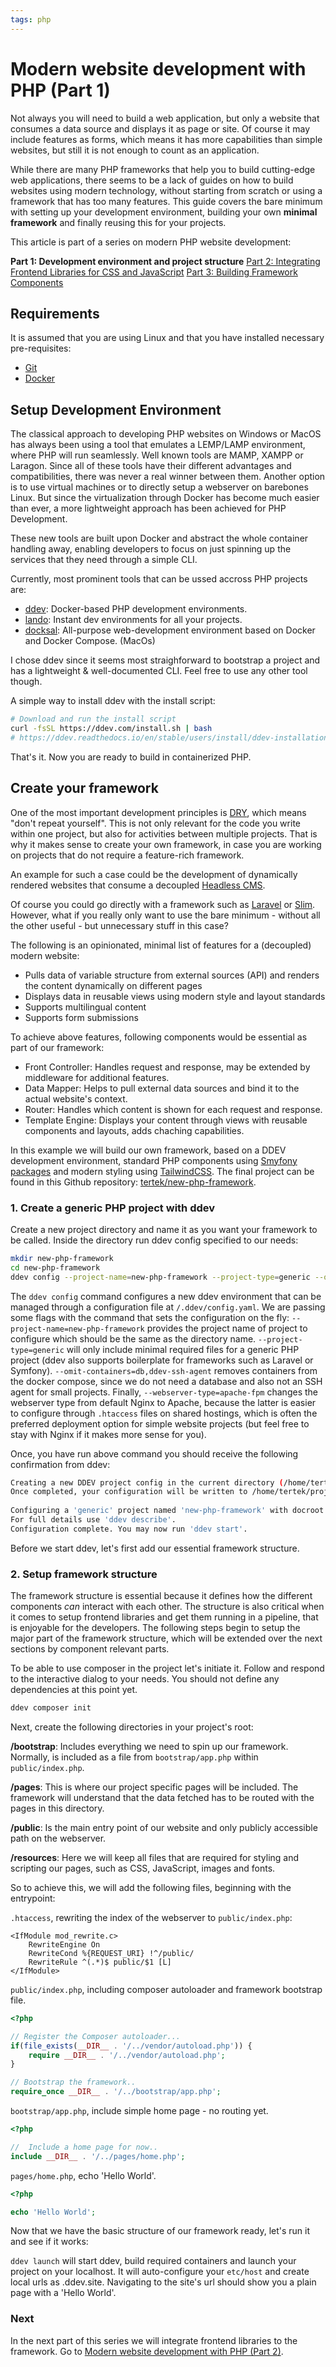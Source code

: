 ```yaml
---
tags: php
---
```


# Modern website development with PHP (Part 1)

Not always you will need to build a web application, but only a website that consumes a data source and displays it as page or site. Of course it may include features as forms, which means it has more capabilities than simple websites, but still it is not enough to count as an application.

While there are many PHP frameworks that help you to build cutting-edge web applications, there seems to be a lack of guides on how to build websites using modern technology, without starting from scratch or using a framework that has too many features. This guide covers the bare minimum with setting up your development environment, building your own **minimal framework** and finally reusing this for your projects.

This article is part of a series on modern PHP website development:

**Part 1: Development environment and project structure**
[Part 2: Integrating Frontend Libraries for CSS and JavaScript](#tbd)
[Part 3: Building Framework Components](#tbd)

## Requirements

It is assumed that you are using Linux and that you have installed necessary pre-requisites:


- [Git](https://git-scm.com/)
- [Docker](https://docs.docker.com/engine/install/)

## Setup Development Environment

The classical approach to developing PHP websites on Windows or MacOS has always been using a tool that emulates a LEMP/LAMP environment, where PHP will run seamlessly. Well known tools are MAMP, XAMPP or Laragon. Since all of these tools have their different advantages and compatibilities, there was never a real winner between them. Another option is to use virtual machines or to directly setup a webserver on barebones Linux. But since the virtualization through Docker has become much easier than ever, a more lightweight approach has been achieved for PHP Development. 

These new tools are built upon Docker and abstract the whole container handling away, enabling developers to focus on just spinning up the services that they need through a simple CLI.

Currently, most prominent tools that can be ussed accross PHP projects are:

- [ddev](https://ddev.com/): Docker-based PHP development environments.
- [lando](https://lando.dev): Instant dev environments for all your projects.
- [docksal](https://docksal.io): All-purpose web-development environment based on Docker and Docker Compose. (MacOs)

I chose ddev since it seems most straighforward to bootstrap a project and has a lightweight & well-documented CLI. Feel free to use any other tool though.

A simple way to install ddev with the install script:

```bash
# Download and run the install script
curl -fsSL https://ddev.com/install.sh | bash
# https://ddev.readthedocs.io/en/stable/users/install/ddev-installation/#linux
```

That's it. Now you are ready to build in containerized PHP.

## Create your framework

One of the most important development principles is [DRY](https://www.digitalocean.com/community/tutorials/what-is-dry-development), which means "don't repeat yourself". This is not only relevant for the code you write within one project, but also for activities between multiple projects. That is why it makes sense to create your own framework, in case you are working on projects that do not require a feature-rich framework.

An example for such a case could be the development of dynamically rendered websites that consume a decoupled [Headless CMS](https://en.wikipedia.org/wiki/Headless_content_management_system). 

Of course you could go directly with a framework such as [Laravel](https://laravel.com/) or [Slim](https://www.slimframework.com/). However, what if you really only want to use the bare minimum - without all the other useful - but unnecessary stuff in this case? 

The following is an opinionated, minimal list of features for a (decoupled) modern website:
- Pulls data of variable structure from external sources (API) and renders the content dynamically on different pages
- Displays data in reusable views using modern style and layout standards
- Supports multilingual content
- Supports form submissions 

To achieve above features, following components would be essential as part of our framework:
- Front Controller: Handles request and response, may be extended by middleware for additional features.
- Data Mapper: Helps to pull external data sources and bind it to the actual website's context.
- Router: Handles which content is shown for each request and response.
- Template Engine: Displays your content through views with reusable components and layouts, adds chaching capabilities.

In this example we will build our own framework, based on a DDEV development environment, standard PHP components using [Smyfony packages](https://symfony.com/) and modern styling using [TailwindCSS](https://tailwindcss.com/). The final project can be found in this Github repository: [tertek/new-php-framework](https://github.com/tertek/new-php-framework).

### 1. Create a generic PHP project with ddev

Create a new project directory and name it as you want your framework to be called. Inside the directory run ddev config specified to our needs:

```bash
mkdir new-php-framework
cd new-php-framework
ddev config --project-name=new-php-framework --project-type=generic --omit-containers=db,ddev-ssh-agent --webserver-type=apache-fpm
```
The `ddev config` command configures a new ddev environment that can be managed through a configuration file at `/.ddev/config.yaml`. We are passing some flags with the command that sets the configuration on the fly: `--project-name=new-php-framework` provides the project name of project to configure which should be the same as the directory name. `--project-type=generic` will only include minimal required files for a generic PHP project (ddev also supports boilerplate for frameworks such as Laravel or Symfony). `--omit-containers=db,ddev-ssh-agent` removes containers from the docker compose, since we do not need a database and also not an SSH agent for small projects. Finally, `--webserver-type=apache-fpm` changes the webserver type from default Nginx to Apache, because the latter is easier to configure through `.htaccess` files on shared hostings, which is often the preferred deployment option for simple website projects (but feel free to stay with Nginx if it makes more sense for you).

Once, you have run above command you should receive the following confirmation from ddev:

```bash
Creating a new DDEV project config in the current directory (/home/tertek/projects/new-php-framework) 
Once completed, your configuration will be written to /home/tertek/projects/new-php-framework/.ddev/config.yaml
 
Configuring a 'generic' project named 'new-php-framework' with docroot '' at '/home/tertek/projects/new-php-framework'.
For full details use 'ddev describe'. 
Configuration complete. You may now run 'ddev start'. 

```

Before we start ddev, let's first add our essential framework structure.

### 2. Setup framework structure

The framework structure is essential because it defines how the different components *can* interact with each other. The structure is also critical when it comes to setup frontend libraries and get them running in a pipeline, that is enjoyable for the developers. The following steps begin to setup the major part of the framework structure, which will be extended over the next sections by component relevant parts.

To be able to use composer in the project let's initiate it. Follow and respond to the interactive dialog to your needs. You should not define any dependencies at this point yet.

```bash
ddev composer init
```
Next, create the following directories in your project's root:

**/bootstrap**: Includes everything we need to spin up our framework. Normally, is included as a file from `bootstrap/app.php` within `public/index.php`.

**/pages**: This is where our project specific pages will be included. The framework will understand that the data fetched has to be routed with the pages in this directory.

**/public**: Is the main entry point of our website and only publicly accessible path on the webserver.

**/resources**: Here we will keep all files that are required for styling and scripting our pages, such as CSS, JavaScript, images and fonts.

So to achieve this, we will add the following files, beginning with the entrypoint:

`.htaccess`, rewriting the index of the webserver to `public/index.php`:

```
<IfModule mod_rewrite.c>
    RewriteEngine On
    RewriteCond %{REQUEST_URI} !^/public/
    RewriteRule ^(.*)$ public/$1 [L]
</IfModule>
```

`public/index.php`, including composer autoloader and framework bootstrap file.

```php
<?php

// Register the Composer autoloader...
if(file_exists(__DIR__ . '/../vendor/autoload.php')) {
    require __DIR__ . '/../vendor/autoload.php';
}

// Bootstrap the framework..
require_once __DIR__ . '/../bootstrap/app.php';
```

`bootstrap/app.php`, include simple home page - no routing yet.

```php
<?php

//  Include a home page for now..
include __DIR__ . '/../pages/home.php';
```

`pages/home.php`, echo 'Hello World'.

```php
<?php

echo 'Hello World';
```

Now that we have the basic structure of our framework ready, let's run it and see if it works:

`ddev launch` will start ddev, build required containers and launch your project on your localhost. It will auto-configure your `etc/host` and create local urls as <project>.ddev.site. Navigating to the site's url should show you a plain page with a 'Hello World'.


### Next


In the next part of this series we will integrate frontend libraries to the framework. Go to [Modern website development with PHP (Part 2)]().